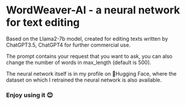 <h1>WordWeaver-AI - a neural network for text editing</h1>

<p>Based on the Llama2-7b model, created for editing texts written by ChatGPT3.5, ChatGPT4 for further commercial use.</p>

<p>The prompt contains your request that you want to ask, you can also change the number of words in max_length (default is 500).</p>

<p>The neural network itself is in my profile on 🤗Hugging Face, where the dataset on which I retrained the neural network is also available.</p>

<h3>Enjoy using it 😊</h3>

